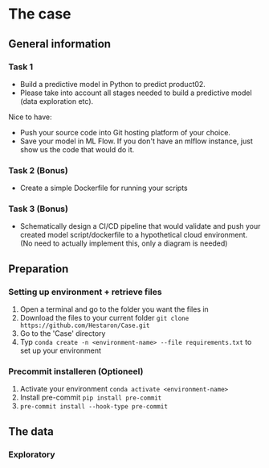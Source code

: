 # The case

## General information
### Task 1 
- Build a predictive model in Python to predict product02. 
- Please take into account all stages needed to build a predictive model (data exploration etc).

Nice to have: 
- Push your source code into Git hosting platform of your choice. 
- Save your model in ML Flow. If you don't have an mlflow instance, just show us the code that would do it.

### Task 2 (Bonus)
- Create a simple Dockerfile for running your scripts

### Task 3 (Bonus)
- Schematically design a CI/CD pipeline that would validate and push your created model script/dockerfile to a hypothetical cloud environment. (No need to actually implement this, only a diagram is needed)

## Preparation

### Setting up environment + retrieve files
1. Open a terminal and go to the folder you want the files in
2. Download the files to your current folder ```git clone https://github.com/Hestaron/Case.git```
3. Go to the 'Case' directory
4. Typ ```conda create -n <environment-name> --file requirements.txt``` to set up your environment

### Precommit installeren (Optioneel)
1. Activate your environment ```conda activate <environment-name>```
2. Install pre-commit ```pip install pre-commit```
3. ```pre-commit install --hook-type pre-commit```

## The data

### Exploratory